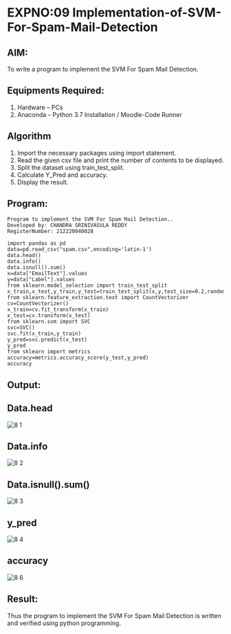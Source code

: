# EXPNO:09 Implementation-of-SVM-For-Spam-Mail-Detection

## AIM:
To write a program to implement the SVM For Spam Mail Detection.

## Equipments Required:
1. Hardware – PCs
2. Anaconda – Python 3.7 Installation / Moodle-Code Runner

## Algorithm
1. Import the necessary packages using import statement. 
2. Read the given csv file and print the number of contents to be displayed. 
3. Split the dataset using train_test_split. 
4. Calculate Y_Pred and accuracy. 
5. Display the result.  
## Program:

```
Program to implement the SVM For Spam Mail Detection..
Developed by: CHANDRA SRINIVASULA REDDY
RegisterNumber: 212220040028
```

```
import pandas as pd
data=pd.read_csv("spam.csv",encoding='latin-1')
data.head()
data.info()
data.isnull().sum()
x=data["EmailText"].values
y=data["Label"].values
from sklearn.model_selection import train_test_split 
x_train,x_test,y_train,y_test=train_test_split(x,y,test_size=0.2,random_state=0)
from sklearn.feature_extraction.text import CountVectorizer
cv=CountVectorizer()
x_train=cv.fit_transform(x_train)
x_test=cv.transform(x_test)
from sklearn.svm import SVC
svc=SVC()
svc.fit(x_train,y_train)
y_pred=svc.predict(x_test)
y_pred
from sklearn import metrics
accuracy=metrics.accuracy_score(y_test,y_pred)
accuracy

```

## Output:
## Data.head
![8 1](https://user-images.githubusercontent.com/103240414/174470743-44414df7-397f-4027-9295-612bd37e05d7.png)
## Data.info
![8 2](https://user-images.githubusercontent.com/103240414/174470761-34361408-b3b2-4be9-9bab-4063c4cc55be.png)
## Data.isnull().sum()
![8 3](https://user-images.githubusercontent.com/103240414/174470764-71aa6a15-6a6e-4115-ae27-12bf8b739361.png)
## y_pred
![8 4](https://user-images.githubusercontent.com/103240414/174470768-407b2625-8e1e-4c68-888d-d23251c65af8.png)
## accuracy
![8 6](https://user-images.githubusercontent.com/103240414/174470776-738823bf-14fa-49ec-9988-20c652860b53.png)




## Result:
Thus the program to implement the SVM For Spam Mail Detection is written and verified using python programming.
